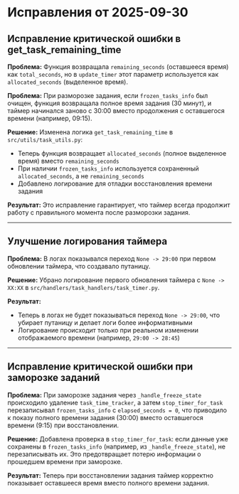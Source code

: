 # Исправления от 2025-09-30

## Исправление критической ошибки в get_task_remaining_time

**Проблема:** Функция возвращала `remaining_seconds` (оставшееся время) как `total_seconds`, но в `update_timer` этот параметр используется как `allocated_seconds` (выделенное время). 

**Проблема:** При разморозке задания, если `frozen_tasks_info` был очищен, функция возвращала полное время задания (30 минут), и таймер начинался заново с 30:00 вместо продолжения с оставшегося времени (например, 09:15).

**Решение:** Изменена логика `get_task_remaining_time` в `src/utils/task_utils.py`:
- Теперь функция возвращает `allocated_seconds` (полное выделенное время) вместо `remaining_seconds`
- При наличии `frozen_tasks_info` используется сохраненный `allocated_seconds`, а не `remaining_seconds`
- Добавлено логирование для отладки восстановления времени задания

**Результат:** Это исправление гарантирует, что таймер всегда продолжит работу с правильного момента после разморозки задания.

---

## Улучшение логирования таймера

**Проблема:** В логах показывался переход `None -> 29:00` при первом обновлении таймера, что создавало путаницу.

**Решение:** Убрано логирование первого обновления таймера с `None -> XX:XX` в `src/handlers/task_handlers/task_timer.py`.

**Результат:** 
- Теперь в логах не будет показываться переход `None -> 29:00`, что убирает путаницу и делает логи более информативными
- Логирование происходит только при реальном изменении отображаемого времени (например, `29:00 -> 28:45`)

---

## Исправление критической ошибки при заморозке заданий

**Проблема:** При заморозке задания через `_handle_freeze_state` происходило удаление `task_time_tracker`, а затем `stop_timer_for_task` перезаписывал `frozen_tasks_info` с `elapsed_seconds = 0`, что приводило к показу полного времени задания (30:00) вместо оставшегося времени (9:15) при восстановлении.

**Решение:** Добавлена проверка в `stop_timer_for_task`: если данные уже сохранены в `frozen_tasks_info` (например, из `_handle_freeze_state`), не перезаписывать их. Это предотвращает потерю информации о прошедшем времени при заморозке.

**Результат:** Теперь при восстановлении задания таймер корректно показывает оставшееся время вместо полного времени задания.
